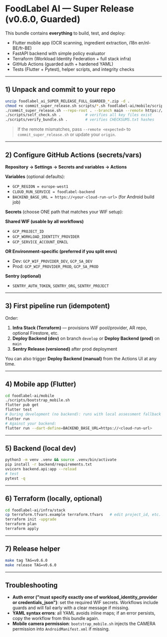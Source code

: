 # FoodLabel AI — Super Release (v0.6.0, Guarded)

This bundle contains **everything** to build, test, and deploy:
- Flutter mobile app (OCR scanning, ingredient extraction, i18n en/nl-BE/fr-BE)
- FastAPI backend with simple policy evaluator
- Terraform (Workload Identity Federation + full stack infra)
- GitHub Actions (guarded auth + hardened YAML)
- Tests (Flutter + Pytest), helper scripts, and integrity checks

---

## 1) Unpack and commit to your repo

```bash
unzip foodlabel_ai_SUPER_RELEASE_FULL_GUARDED_*.zip -d .
chmod +x commit_super_release.sh scripts/*.sh foodlabel-ai/mobile/scripts/bootstrap_mobile.sh
./commit_super_release.sh --repo-root . --branch main --remote https://github.com/IthaiS/unique.git
./scripts/self_check.sh .           # verifies all key files exist
./scripts/verify_bundle.sh .        # verifies CHECKSUMS.txt hashes
```

> If the remote mismatches, pass `--remote <expected>` to `commit_super_release.sh` or update your `origin`.

---

## 2) Configure GitHub Actions (secrets/vars)

**Repository → Settings → Secrets and variables → Actions**

**Variables** (optional defaults):
- `GCP_REGION = europe-west1`
- `CLOUD_RUN_SERVICE = foodlabel-backend`
- `BACKEND_BASE_URL = https://<your-cloud-run-url>` (for Android build job)

**Secrets** (choose ONE path that matches your WIF setup):

**Shared WIF (usable by all workflows)**
- `GCP_PROJECT_ID`
- `GCP_WORKLOAD_IDENTITY_PROVIDER`
- `GCP_SERVICE_ACCOUNT_EMAIL`

**OR Environment-specific (preferred if you split envs)**
- Dev:  `GCP_WIF_PROVIDER_DEV`, `GCP_SA_DEV`
- Prod: `GCP_WIF_PROVIDER_PROD`, `GCP_SA_PROD`

**Sentry (optional)**
- `SENTRY_AUTH_TOKEN`, `SENTRY_ORG`, `SENTRY_PROJECT`

---

## 3) First pipeline run (idempotent)

Order:
1. **Infra Stack (Terraform)** — provisions WIF pool/provider, AR repo, optional Firestore, etc.
2. **Deploy Backend (dev)** on branch `develop` or **Deploy Backend (prod)** on `main`
3. **Sentry Release (versioned)** after prod deployment

You can also trigger **Deploy Backend (manual)** from the Actions UI at any time.

---

## 4) Mobile app (Flutter)

```bash
cd foodlabel-ai/mobile
./scripts/bootstrap_mobile.sh
flutter pub get
flutter test
# During development (no backend): runs with local assessment fallback
flutter run
# Against your backend:
flutter run --dart-define=BACKEND_BASE_URL=https://<cloud-run-url>
```

---

## 5) Backend (local dev)

```bash
python3 -m venv .venv && source .venv/bin/activate
pip install -r backend/requirements.txt
uvicorn backend.api:app --reload
# test
pytest -q
```

---

## 6) Terraform (locally, optional)

```bash
cd foodlabel-ai/infra/stack
cp terraform.tfvars.example terraform.tfvars   # edit project_id, etc.
terraform init -upgrade
terraform plan
terraform apply
```

---

## 7) Release helper

```bash
make tag TAG=v0.6.0
make release TAG=v0.6.0
```

---

## Troubleshooting

- **Auth error ("must specify exactly one of workload_identity_provider or credentials_json")**: set the required WIF secrets. Workflows include guards and will fail early with a clear message if missing.
- **YAML syntax errors**: all YAML avoids inline maps; if an error persists, copy the workflow from this bundle again.
- **Mobile camera permission**: `bootstrap_mobile.sh` injects the CAMERA permission into `AndroidManifest.xml` if missing.

